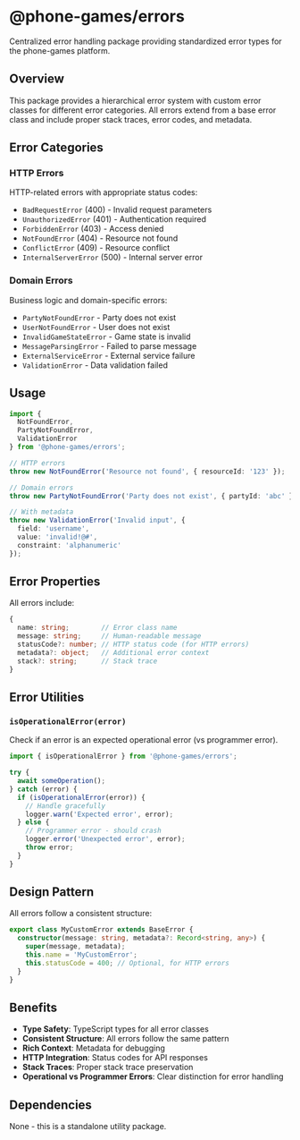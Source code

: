 # @phone-games/errors

Centralized error handling package providing standardized error types for the phone-games platform.

## Overview

This package provides a hierarchical error system with custom error classes for different error categories. All errors extend from a base error class and include proper stack traces, error codes, and metadata.

## Error Categories

### HTTP Errors
HTTP-related errors with appropriate status codes:

- `BadRequestError` (400) - Invalid request parameters
- `UnauthorizedError` (401) - Authentication required
- `ForbiddenError` (403) - Access denied
- `NotFoundError` (404) - Resource not found
- `ConflictError` (409) - Resource conflict
- `InternalServerError` (500) - Internal server error

### Domain Errors
Business logic and domain-specific errors:

- `PartyNotFoundError` - Party does not exist
- `UserNotFoundError` - User does not exist
- `InvalidGameStateError` - Game state is invalid
- `MessageParsingError` - Failed to parse message
- `ExternalServiceError` - External service failure
- `ValidationError` - Data validation failed

## Usage

```typescript
import {
  NotFoundError,
  PartyNotFoundError,
  ValidationError
} from '@phone-games/errors';

// HTTP errors
throw new NotFoundError('Resource not found', { resourceId: '123' });

// Domain errors
throw new PartyNotFoundError('Party does not exist', { partyId: 'abc' });

// With metadata
throw new ValidationError('Invalid input', {
  field: 'username',
  value: 'invalid!@#',
  constraint: 'alphanumeric'
});
```

## Error Properties

All errors include:

```typescript
{
  name: string;        // Error class name
  message: string;     // Human-readable message
  statusCode?: number; // HTTP status code (for HTTP errors)
  metadata?: object;   // Additional error context
  stack?: string;      // Stack trace
}
```

## Error Utilities

### `isOperationalError(error)`
Check if an error is an expected operational error (vs programmer error).

```typescript
import { isOperationalError } from '@phone-games/errors';

try {
  await someOperation();
} catch (error) {
  if (isOperationalError(error)) {
    // Handle gracefully
    logger.warn('Expected error', error);
  } else {
    // Programmer error - should crash
    logger.error('Unexpected error', error);
    throw error;
  }
}
```

## Design Pattern

All errors follow a consistent structure:

```typescript
export class MyCustomError extends BaseError {
  constructor(message: string, metadata?: Record<string, any>) {
    super(message, metadata);
    this.name = 'MyCustomError';
    this.statusCode = 400; // Optional, for HTTP errors
  }
}
```

## Benefits

- **Type Safety**: TypeScript types for all error classes
- **Consistent Structure**: All errors follow the same pattern
- **Rich Context**: Metadata for debugging
- **HTTP Integration**: Status codes for API responses
- **Stack Traces**: Proper stack trace preservation
- **Operational vs Programmer Errors**: Clear distinction for error handling

## Dependencies

None - this is a standalone utility package.
